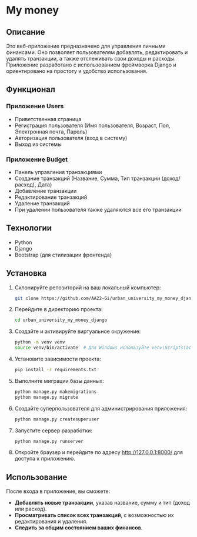 # My money

## Описание

Это веб-приложение предназначено для управления личными финансами. Оно позволяет пользователям добавлять, редактировать и удалять транзакции, а также отслеживать свои доходы и расходы. Приложение разработано с использованием фреймворка Django и ориентировано на простоту и удобство использования.

## Функционал

### Приложение Users
- Приветственная страница
- Регистрация пользователя (Имя пользователя, Возраст, Пол, Электронная почта, Пароль)
- Авторизация пользователя (вход в систему)
- Выход из системы

### Приложение Budget
- Панель управления транзакциями
- Создание транзакций (Название, Сумма, Тип транзакции (доход/расход), Дата)
- Добавление транзакции
- Редактирование транзакций
- Удаление транзакций
- При удалении пользователя также удаляются все его транзакции

## Технологии

- Python 
- Django
- Bootstrap (для стилизации фронтенда)

## Установка

  1. Склонируйте репозиторий на ваш локальный компьютер:
     ```bash
     git clone https://github.com/AA22-Gi/urban_university_my_money_django.git
     ```

  2. Перейдите в директорию проекта:

     ```bash
     cd urban_university_my_money_django
     ```
   
  3. Создайте и активируйте виртуальное окружение:
     ```bash
     python -m venv venv
     source venv/bin/activate  # Для Windows используйте venv\Scripts\activate
     ```
   
  4. Установите зависимости проекта:
     ```bash
     pip install -r requirements.txt
     ```
   
  5. Выполните миграции базы данных:
     ```bash
     python manage.py makemigrations
     python manage.py migrate
     ```
   
  6. Создайте суперпользователя для администрирования приложения:
     ```bash
     python manage.py createsuperuser
     ```
   
  7. Запустите сервер разработки:
     ```bash
     python manage.py runserver
     ```
   
  8. Откройте браузер и перейдите по адресу http://127.0.0.1:8000/ для доступа к приложению.


## Использование

После входа в приложение, вы сможете:

- **Добавлять новые транзакции**, указав название, сумму и тип (доход или расход).
- **Просматривать список всех транзакций**, с возможностью их редактирования и удаления.
- **Следить за общим состоянием ваших финансов**.
